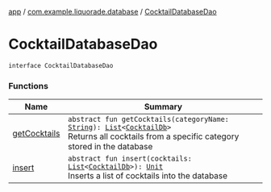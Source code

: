 [app](../../index.md) / [com.example.liquorade.database](../index.md) / [CocktailDatabaseDao](./index.md)

# CocktailDatabaseDao

`interface CocktailDatabaseDao`

### Functions

| Name | Summary |
|---|---|
| [getCocktails](get-cocktails.md) | `abstract fun getCocktails(categoryName: `[`String`](https://kotlinlang.org/api/latest/jvm/stdlib/kotlin/-string/index.html)`): `[`List`](https://kotlinlang.org/api/latest/jvm/stdlib/kotlin.collections/-list/index.html)`<`[`CocktailDb`](../-cocktail-db/index.md)`>`<br>Returns all cocktails from a specific category stored in the database |
| [insert](insert.md) | `abstract fun insert(cocktails: `[`List`](https://kotlinlang.org/api/latest/jvm/stdlib/kotlin.collections/-list/index.html)`<`[`CocktailDb`](../-cocktail-db/index.md)`>): `[`Unit`](https://kotlinlang.org/api/latest/jvm/stdlib/kotlin/-unit/index.html)<br>Inserts a list of cocktails into the database |
